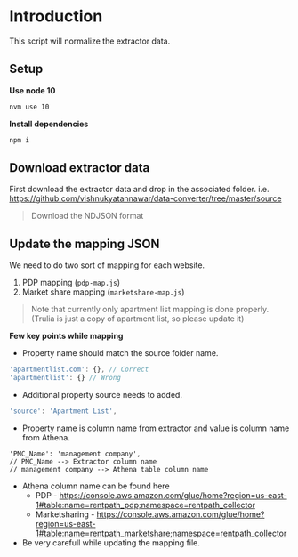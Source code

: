 # Introduction

This script will normalize the extractor data.

## Setup

**Use node 10**

```sh
nvm use 10
```
**Install dependencies**

```sh
npm i
```

## Download extractor data

First download the extractor data and drop in the associated folder.
i.e. https://github.com/vishnukyatannawar/data-converter/tree/master/source

> Download the NDJSON format

## Update the mapping JSON

We need to do two sort of mapping for each website.

1. PDP mapping (`pdp-map.js`)
2. Market share mapping (`marketshare-map.js`)

> Note that currently only apartment list mapping is done properly. (Trulia is just a copy of apartment list, so please update it)

**Few key points while mapping**

- Property name should match the source folder name. 
```js
'apartmentlist.com': {}, // Correct
'apartmentlist': {} // Wrong
```
- Additional property source needs to added.
```js
'source': 'Apartment List',
```
- Property name is column name from extractor and value is column name from Athena.
```
'PMC_Name': 'management company',
// PMC_Name --> Extractor column name
// management company --> Athena table column name
```
- Athena column name can be found here
  - PDP - https://console.aws.amazon.com/glue/home?region=us-east-1#table:name=rentpath_pdp;namespace=rentpath_collector
  - Marketsharing - https://console.aws.amazon.com/glue/home?region=us-east-1#table:name=rentpath_marketshare;namespace=rentpath_collector
- Be very carefull while updating the mapping file.



  


